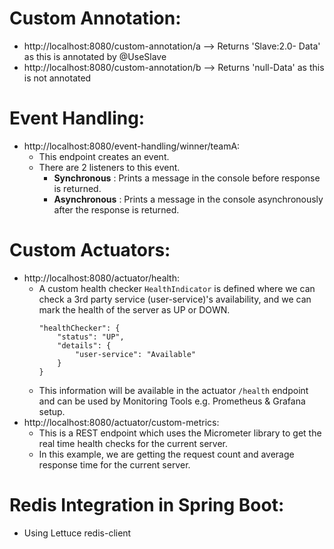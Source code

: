 # Custom Annotation:
* http://localhost:8080/custom-annotation/a --> Returns 'Slave:2.0- Data' as this is annotated by @UseSlave
* http://localhost:8080/custom-annotation/b --> Returns 'null-Data' as this is not annotated

# Event Handling:
* http://localhost:8080/event-handling/winner/teamA:
  * This endpoint creates an event.
  * There are 2 listeners to this event. 
    * **Synchronous** : Prints a message in the console before response is returned.  
    * **Asynchronous** : Prints a message in the console asynchronously after the response is returned.

# Custom Actuators:
* http://localhost:8080/actuator/health:
  * A custom health checker ```HealthIndicator``` is defined where we can check a 3rd party service (user-service)'s availability, 
    and we can mark the health of the server as UP or DOWN.
    ```
    "healthChecker": {
        "status": "UP",
        "details": {
            "user-service": "Available"
        }
    }
    ```
  * This information will be available in the actuator ```/health``` endpoint and can be used by Monitoring Tools e.g. Prometheus & Grafana setup.
* http://localhost:8080/actuator/custom-metrics:
  * This is a REST endpoint which uses the Micrometer library to get the real time health checks for the current server. 
  * In this example, we are getting the request count and average response time for the current server.
# Redis Integration in Spring Boot:
  * Using Lettuce redis-client
  

